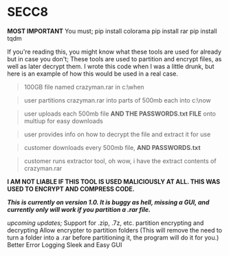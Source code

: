 # SECC8
**MOST IMPORTANT**
You must;
pip install colorama
pip install rar
pip install tqdm


If you're reading this, you might know what these tools are used for already but in case you don't;
These tools are used to partition and encrypt files, as well as later decrypt them.
I wrote this code when I was a little drunk, but here is an example of how this would be used in a real case.
> 100GB file named crazyman.rar in c:\when

> user partitions crazyman.rar into parts of 500mb each into c:\now

> user uploads each 500mb file **AND THE PASSWORDS.txt FILE** onto multiup for easy downloads

> user provides info on how to decrypt the file and extract it for use

> customer downloads every 500mb file, **AND PASSWORDS.txt**

> customer runs extractor tool, oh wow, i have the extract contents of crazyman.rar

**I AM NOT LIABLE IF THIS TOOL IS USED MALICIOUSLY AT ALL. THIS WAS USED TO ENCRYPT AND COMPRESS CODE.**

***This is currently on version 1.0. It is buggy as hell, missing a GUI, and currently only will work if you partition a .rar file.***

*upcoming updates;*
  Support for .zip, .7z, etc. partition encrypting and decrypting
  Allow encrypter to partition folders (This will remove the need to turn a folder into a .rar before partitioning it, the program will do it for you.)
  Better Error Logging
  Sleek and Easy GUI
  
